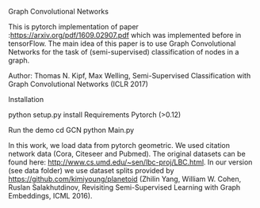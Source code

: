 Graph Convolutional Networks

This is pytorch implementation of paper :https://arxiv.org/pdf/1609.02907.pdf which was implemented before in tensorFlow. 
The main idea of this paper is to use Graph Convolutional Networks for the task of (semi-supervised) classification of nodes in a graph.


Author: Thomas N. Kipf, Max Welling, Semi-Supervised Classification with Graph Convolutional Networks (ICLR 2017)

Installation

python setup.py install
Requirements
Pytorch (>0.12)


Run the demo
cd GCN
python Main.py

In this work, we load data from pytorch geometric.  We used citation network data (Cora, Citeseer and Pubmed). The original datasets can be found here: http://www.cs.umd.edu/~sen/lbc-proj/LBC.html. In our version (see data folder) we use dataset splits provided by https://github.com/kimiyoung/planetoid (Zhilin Yang, William W. Cohen, Ruslan Salakhutdinov, Revisiting Semi-Supervised Learning with Graph Embeddings, ICML 2016).
